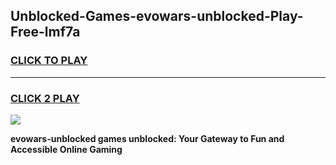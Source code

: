 
## Unblocked-Games-evowars-unblocked-Play-Free-lmf7a
<h3>
<a href="https://premium76.site?title=evowars-unblocked&ref=12A">CLICK TO PLAY</a></h3>
<hr>

<h3>
<a href="https://premium76.site?title=evowars-unblocked&ref=12A">CLICK 2 PLAY</a>
  
</h3>

<a href="https://premium76.site?title=evowars-unblocked&ref=12A"><img src="https://clearcache.store/games.png"></a>


**evowars-unblocked games unblocked: Your Gateway to Fun and Accessible Online Gaming**
